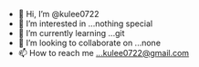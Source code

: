 - 👋 Hi, I’m @kulee0722
- 👀 I’m interested in ...nothing special
- 🌱 I’m currently learning ...git
- 💞️ I’m looking to collaborate on ...none
- 📫 How to reach me ...kulee0722@gmail.com

<!---
kulee0722/kulee0722 is a ✨ special ✨ repository because its `README.md` (this file) appears on your GitHub profile.
You can click the Preview link to take a look at your changes.
--->
